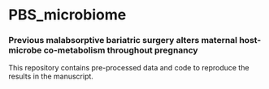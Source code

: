 # PBS_microbiome
### Previous malabsorptive bariatric surgery alters maternal host-microbe co-metabolism throughout pregnancy

This repository contains pre-processed data and code to reproduce the results in the manuscript.
